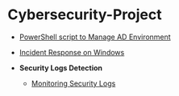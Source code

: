 # Cybersecurity-Project
  - [PowerShell script to Manage AD Environment](https://github.com/TayLuo/Cybersecurity-Project-with-PowerShell)
  - [Incident Response on Windows](https://github.com/TayLuo/Cybersecurity-Project-with-PowerShell/blob/main/CreateADUsersFromCSV.ps1)
 
- <b>Security Logs Detection</b>
  - [Monitoring Security Logs](https://github.com/TayLuo/Cybersecurity-Project-with-PowerShell/blob/main/EventLog%20Monitoring.txt)
